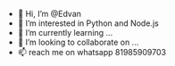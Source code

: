- 👋 Hi, I’m @Edvan 
- 👀 I’m interested in Python and Node.js
- 🌱 I’m currently learning ...
- 💞️ I’m looking to collaborate on ...
- 📫 reach me on whatsapp 81985909703

<!---
edsay12/edsay12 is a ✨ special ✨ repository because its `README.md` (this file) appears on your GitHub profile.
You can click the Preview link to take a look at your changes.
--->
